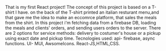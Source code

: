 That is my first React project! 
The concept of this project is based on a T-shirt I have. on the back of the T-shirt printed an italian resturant menu,and that gave me the idea to make an eccomrce platform, that sales the meals from the shirt.
In this project i'm fetching data from a firebase DB, loading the meals and clients' orders, and sending users orders to the server.
There are 2 options for service methods: delivery to costumer's house or a pickup using exact date and pickup time.
Tecnologies used: api- firebase, async functions. UI- MUI, AwsomeIcons. React-JS,HTML,CSS. 
